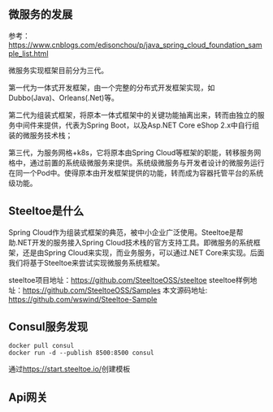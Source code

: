 ## 微服务的发展

参考：<https://www.cnblogs.com/edisonchou/p/java_spring_cloud_foundation_sample_list.html>

微服务实现框架目前分为三代。

第一代为一体式开发框架，由一个完整的分布式开发框架实现，如Dubbo(Java)、Orleans(.Net)等。

第二代为组装式框架，将原本一体式框架中的关键功能抽离出来，转而由独立的服务中间件来提供，代表为Spring Boot，以及Asp.NET Core eShop 2.x中自行组装的微服务技术栈；

第三代，为服务网格+k8s，它将原本由Spring Cloud等框架的职能，转移服务网格中，通过前置的系统级微服务来提供。系统级微服务与开发者设计的微服务运行在同一个Pod中。使得原本由开发框架提供的功能，转而成为容器托管平台的系统级功能。

## Steeltoe是什么

Spring Cloud作为组装式框架的典范，被中小企业广泛使用。Steeltoe是帮助.NET开发的服务接入Spring Cloud技术栈的官方支持工具。即微服务的系统框架，还是由Spring Cloud来实现，而业务服务，可以通过.NET Core来实现。后面我们将基于Steeltoe来尝试实现微服务系统框架。

steeltoe项目地址：<https://github.com/SteeltoeOSS/steeltoe>
steeltoe样例地址：<https://github.com/SteeltoeOSS/Samples>
本文源码地址: <https://github.com/wswind/Steeltoe-Sample>


## Consul服务发现

```
docker pull consul
docker run -d --publish 8500:8500 consul
```

通过<https://start.steeltoe.io/>创建模板

## Api网关